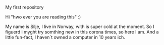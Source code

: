 My first repository

Hi "hwo ever you are reading this" :)

My name is Silje, I live in Norway, with is super cold at the moment.
So I figuerd i myght try somthing new in this corona times, so here I am.
And a little fun-fact, I haven`t owned a computer in 10 years ich.
